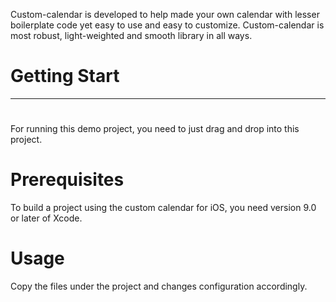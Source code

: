 Custom-calendar is developed to help made your own calendar with lesser boilerplate code yet easy to use and easy to customize. Custom-calendar is most robust, light-weighted and smooth library in all ways.

# Getting Start
***

#
For running this demo project, you need to just drag and drop into this project.

# Prerequisites
To build a project using the custom calendar for iOS, you need version 9.0 or later of Xcode.

# Usage

Copy the files under the project and changes configuration accordingly.
